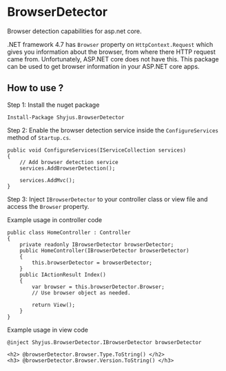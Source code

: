 # BrowserDetector
Browser detection capabilities for asp.net core.

.NET framework 4.7 has `Browser` property on  `HttpContext.Request` which gives you information about the browser, from where there HTTP request came from. Unfortunately, ASP.NET core does not have this. This package can be used to get browser information in your ASP.NET core apps.

## How to use ?

Step 1: 
Install the nuget package


````
Install-Package Shyjus.BrowserDetector
````

Step 2: Enable the browser detection service inside the `ConfigureServices` method of `Startup.cs`.

````
public void ConfigureServices(IServiceCollection services)
{
    // Add browser detection service
    services.AddBrowserDetection();

    services.AddMvc();
}
````
Step 3: Inject `IBrowserDetector` to your controller class or view file and access the `Browser` property.

Example usage in controller code

````
public class HomeController : Controller
{
    private readonly IBrowserDetector browserDetector;
    public HomeController(IBrowserDetector browserDetector)
    {
        this.browserDetector = browserDetector;
    }
    public IActionResult Index()
    {
        var browser = this.browserDetector.Browser;
        // Use browser object as needed.

        return View();
    }
}
````

Example usage in view code

````
@inject Shyjus.BrowserDetector.IBrowserDetector browserDetector

<h2> @browserDetector.Browser.Type.ToString() </h2>
<h3> @browserDetector.Browser.Version.ToString() </h3>

````


